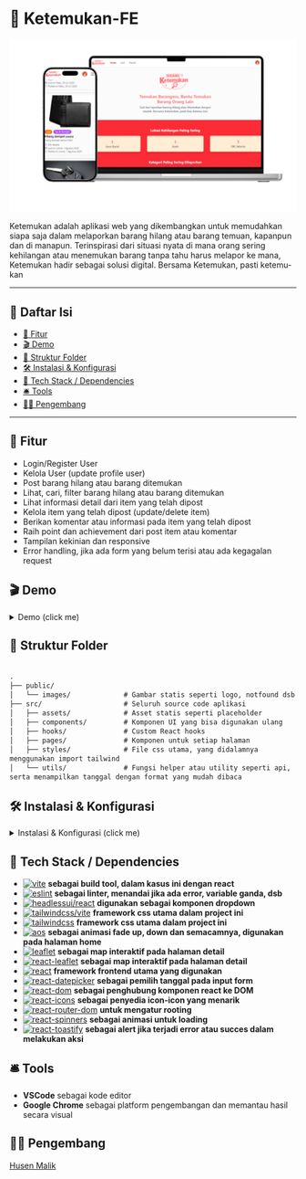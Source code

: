 # 🔎 Ketemukan-FE

![Logo](./public/images/banner.png)

Ketemukan adalah aplikasi web yang dikembangkan untuk memudahkan siapa saja dalam melaporkan barang hilang atau barang temuan, kapanpun dan di manapun. Terinspirasi dari situasi nyata di mana orang sering kehilangan atau menemukan barang tanpa tahu harus melapor ke mana, Ketemukan hadir sebagai solusi digital. Bersama Ketemukan, pasti ketemu-kan

---

## 📑 Daftar Isi

- [🚀 Fitur](#-fitur)
- [🎬 Demo](#-demo)
- [📁 Struktur Folder](#-struktur-folder)
- [🛠️ Instalasi \& Konfigurasi](#️-instalasi--konfigurasi)
- [🧰 Tech Stack / Dependencies](#-tech-stack--dependencies)
- [🛎️ Tools](#️-tools)
- [👨‍💻 Pengembang](#-pengembang)

---

## 🚀 Fitur

- Login/Register User
- Kelola User (update profile user)
- Post barang hilang atau barang ditemukan
- Lihat, cari, filter barang hilang atau barang ditemukan
- Lihat informasi detail dari item yang telah dipost
- Kelola item yang telah dipost (update/delete item)
- Berikan komentar atau informasi pada item yang telah dipost
- Raih point dan achievement dari post item atau komentar
- Tampilan kekinian dan responsive
- Error handling, jika ada form yang belum terisi atau ada kegagalan request

## 🎬 Demo

<details>
<summary>Demo (click me)</summary>

  <details>
  <summary>Login (click me)</summary>

![Login](./public/gif/login.gif)

  </details>

  <details>
  <summary>Filter (click me)</summary>

![Filter](./public/gif/filter.gif)

  </details>

  <details>
  <summary>Geolokasi (click me)</summary>

![Geolokasi](./public/gif/geolokasi.gif)

  </details>

  <details>
  <summary>Komentar (click me)</summary>

![Komentar](./public/gif/komentar.gif)

  </details>

   <details>
  <summary>Tambah Item (click me)</summary>

![Tambah-Item](./public/gif/tambah-item.gif)

  </details>

</details>

## 📁 Struktur Folder

```

.
├── public/
│   └── images/             # Gambar statis seperti logo, notfound dsb
├── src/                    # Seluruh source code aplikasi
│   ├── assets/             # Asset statis seperti placeholder
│   ├── components/         # Komponen UI yang bisa digunakan ulang
│   ├── hooks/              # Custom React hooks
│   ├── pages/              # Komponen untuk setiap halaman
│   ├── styles/             # File css utama, yang didalamnya menggunakan import tailwind
│   └── utils/              # Fungsi helper atau utility seperti api, serta menampilkan tanggal dengan format yang mudah dibaca

```

## 🛠️ Instalasi & Konfigurasi

<details>
<summary>Instalasi & Konfigurasi (click me)</summary>

### 1. Clone repository ini

```
git clone https://github.com/husenmalik7/ketemukan-fe.git

```

### 2. Install repository

```
npm install

```

### 3. Jalankan server via start atau development

```
npm run start
or
npm run dev
```

</details>

## 🧰 Tech Stack / Dependencies

- [![vite](https://img.shields.io/badge/vite-v7.0.0-blue)](https://www.npmjs.com/package/vite) **sebagai build tool, dalam kasus ini dengan react**
- [![eslint](https://img.shields.io/badge/eslint-v9.29.0-blue)](https://www.npmjs.com/package/eslint) **sebagai linter, menandai jika ada error, variable ganda, dsb**
- [![headlessui/react](https://img.shields.io/badge/@headlessui/react-v2.2.6-blue)](https://www.npmjs.com/package/@headlessui/react) **digunakan sebagai komponen dropdown**
- [![tailwindcss/vite](https://img.shields.io/badge/@tailwindcss/vite-v4.1.11-blue)](https://www.npmjs.com/package/@tailwindcss/vite) **framework css utama dalam project ini**
- [![tailwindcss](https://img.shields.io/badge/tailwindcss-v4.1.11-blue)](https://www.npmjs.com/package/tailwindcss) **framework css utama dalam project ini**
- [![aos](https://img.shields.io/badge/aos-v2.3.4-blue)](https://www.npmjs.com/package/aos) **sebagai animasi fade up, down dan semacamnya, digunakan pada halaman home**
- [![leaflet](https://img.shields.io/badge/leaflet-v1.9.4-blue)](https://www.npmjs.com/package/leaflet) **sebagai map interaktif pada halaman detail**
- [![react-leaflet](https://img.shields.io/badge/react--leaflet-v5.0.0-blue)](https://www.npmjs.com/package/react-leaflet) **sebagai map interaktif pada halaman detail**
- [![react](https://img.shields.io/badge/react-v19.1.0-blue)](https://www.npmjs.com/package/react) **framework frontend utama yang digunakan**
- [![react-datepicker](https://img.shields.io/badge/react--datepicker-v8.4.0-blue)](https://www.npmjs.com/package/react-datepicker) **sebagai pemilih tanggal pada input form**
- [![react-dom](https://img.shields.io/badge/react--dom-v19.1.0-blue)](https://www.npmjs.com/package/react-dom) **sebagai penghubung komponen react ke DOM**
- [![react-icons](https://img.shields.io/badge/react--icons-v5.5.0-blue)](https://www.npmjs.com/package/react-icons) **sebagai penyedia icon-icon yang menarik**
- [![react-router-dom](https://img.shields.io/badge/react--router--dom-v7.6.3-blue)](https://www.npmjs.com/package/react-router-dom) **untuk mengatur rooting**
- [![react-spinners](https://img.shields.io/badge/react--spinners-v0.17.0-blue)](https://www.npmjs.com/package/react-spinners) **sebagai animasi untuk loading**
- [![react-toastify](https://img.shields.io/badge/react--toastify-v11.0.5-blue)](https://www.npmjs.com/package/react-toastify) **sebagai alert jika terjadi error atau succes dalam melakukan aksi**

## 🛎️ Tools

- **VSCode** sebagai kode editor
- **Google Chrome** sebagai platform pengembangan dan memantau hasil secara visual

## 👨‍💻 Pengembang

[Husen Malik](https://github.com/husenmalik7)
